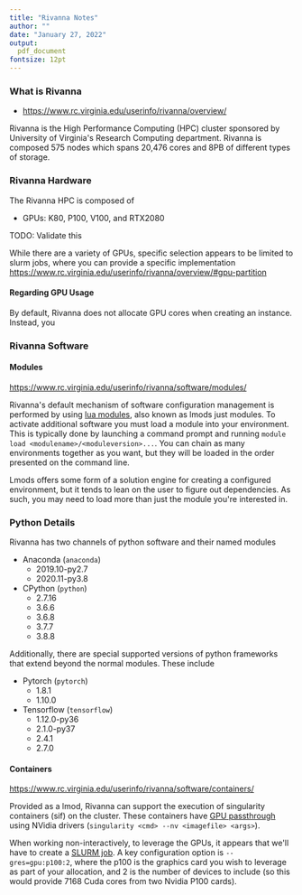 ```yaml
---
title: "Rivanna Notes"
author: ""
date: "January 27, 2022"
output: 
  pdf_document
fontsize: 12pt
---
```


### What is Rivanna

- https://www.rc.virginia.edu/userinfo/rivanna/overview/

Rivanna is the High Performance Computing (HPC) cluster sponsored by University of Virginia's Research Computing department.
Rivanna is composed 575 nodes which spans 20,476 cores and 8PB of different types of storage.


### Rivanna Hardware

The Rivanna HPC is composed of

* GPUs: K80, P100, V100, and RTX2080

TODO: Validate this 

While there are a variety of GPUs, specific selection appears to be limited to slurm jobs, where you can provide a specific implementation  
https://www.rc.virginia.edu/userinfo/rivanna/overview/#gpu-partition

#### Regarding GPU Usage

By default, Rivanna does not allocate GPU cores when creating an instance.
Instead, you 

### Rivanna Software

#### Modules

https://www.rc.virginia.edu/userinfo/rivanna/software/modules/

Rivanna's default mechanism of software configuration management is performed by using [lua modules](https://lmod.readthedocs.io/en/latest/index.html), also known as lmods just modules.
To activate additional software you must load a module into your environment.
This is typically done by launching a command prompt and running `module load <modulename>/<moduleversion>...`.
You can chain as many environments together as you want, but they will be loaded in the order presented on the command line.

Lmods offers some form of a solution engine for creating a configured environment, but it tends to lean on the user to figure out dependencies.
As such, you may need to load more than just the module you're interested in.

### Python Details

Rivanna has two channels of python software and their named modules

* Anaconda (`anaconda`)
  * 2019.10-py2.7
  * 2020.11-py3.8
* CPython (`python`)
  * 2.7.16
  * 3.6.6
  * 3.6.8
  * 3.7.7
  * 3.8.8 

Additionally, there are special supported versions of python frameworks that extend beyond the normal modules.
These include

* Pytorch (`pytorch`)
  * 1.8.1
  * 1.10.0
* Tensorflow (`tensorflow`)
  * 1.12.0-py36
  * 2.1.0-py37
  * 2.4.1
  * 2.7.0

#### Containers

https://www.rc.virginia.edu/userinfo/rivanna/software/containers/

Provided as a lmod, Rivanna can support the execution of singularity containers (sif) on the cluster.
These containers have [GPU passthrough](https://www.rc.virginia.edu/userinfo/rivanna/software/containers/#running-gpu-images) using NVidia drivers (`singularity <cmd> --nv <imagefile> <args>`).

When working non-interactively, to leverage the GPUs, it appears that we'll have to create a [SLURM job](https://www.rc.virginia.edu/userinfo/rivanna/slurm/#gpu-intensive-computation).
A key configuration option is `--gres=gpu:p100:2`, where the p100 is the graphics card you wish to leverage as part of your allocation, and 2 is the number of devices to include (so this would provide 7168 Cuda cores from two Nvidia P100 cards).
